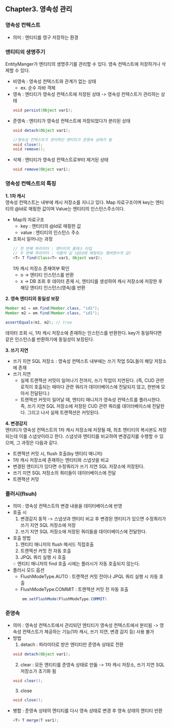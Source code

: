 ## Chapter3. 영속성 관리
### 영속성 컨텍스트
- 의미 : 엔티티를 영구 저장하는 환경

### 엔티티의 생명주기
EntityManger가 엔티티의 생명주기를 관리할 수 있다. 영속 컨텍스트에 저장하거나 삭제할 수 있다. 
- 비영속 : 영속성 컨텍스트와 관계가 없는 상태
    - ex. 순수 자바 객체
- 영속 : 엔티티가 영속성 컨텍스트에 저장된 상태 -> 영속성 컨텍스트가 관리하는 상태
    ```java
    void persist(Object var1);
    ```
- 준영속 : 엔티티가 영속성 컨텍스트에 저장되었다가 분리된 상태
    ```java
    void detach(Object var1);

    //영속성 컨텍스트가 관리하던 엔티티가 준영속 상태가 됨
    void close();
    void remove();
    ```
- 삭제 : 엔티티가 영속성 컨텍스트로부터 제거된 상태
    ```java
    void remove(Object var1);
    ```

### 영속성 컨텍스트의 특징
<b>1. 1차 캐시</b>  
영속성 컨텍스트는 내부에 캐시 저장소를 지니고 있다. Map 자료구조이며 key는 엔티티의 @Id로 매핑한 값이며 Value는 엔티티의 인스턴스주소이다.
- Map의 자료구조
    - key : 엔티티의 @Id로 매핑한 값
    - value : 엔티티의 인스턴스 주소
- 조회시 일어나는 과정
     ```java
    // 첫 번째 파라미터 : 엔티티의 클래스 타입
    // 두 번쨰 파라미터 : 식별자 값 (@Id에 매핑되는 멤버변수의 값)
    <T> T find(Class<T> var1, Object var2);
    ```
  1차 캐시 저장소 존재여부 확인
    - o -> 엔티티 인스턴스를 반환
    - x -> DB 조회 후 데이터 존재 시, 엔티티를 생성하여 캐시 저장소에 저장한 후 해당 앤티티 인스턴스(영속)를 반환  

<b>2. 영속 엔티티의 동일성 보장</b>
   ```java
   Member m1 = em.find(Member.class, "id1");
   Member m2 = em.find(Member.class, "id1");

   assertEquals(m1, m2); // true
   ```
   데이터 조회 시, 1차 캐시 저장소에 존재하는 인스턴스를 반환한다. key가 동일하다면 같은 인스턴스를 반환하기에 동일성이 보장된다.  

<b>3. 쓰기 지연</b>
- 쓰기 지연 SQL 저장소 : 영속성 컨텍스트 내부에는 쓰기 작업 SQL들이 해당 저장소에 존재
- 쓰기 지연
    - 실제 트랜잭션 커밋이 일어나기 전까지, 쓰기 작업이 지연된다. (즉, CUD 관련 로직이 호출되는 때마다 관련 쿼리가 데이터베이스에 전달되지 않고, 한번에 모아서 전달된다.)
    - 트랜잭션 커밋이 일어날 때, 엔티티 매니저가 영속성 컨텍스트를 플러시한다. 즉, 쓰기 지연 SQL 저장소에 저장된 CUD 관련 쿼리를 데이터베이스에 전달한다. 그리고 나서 실제 트랜잭션은 커밋된다.  

<b>4. 변경감지</b>  
엔티티가 영속성 컨텍스트의 1차 캐시 저장소에 저장될 때, 
최초 엔티티의 복사본도 저장되는데 이를 스냅샷이라고 한다.
스냅샷과 엔티티를 비교하여 변경감지를 수행할 수 있으며, 그 과정은 다음과 같다.  
- 트랜잭션 커밋 시, flush 호출(by 엔티티 매니저)
- 1차 캐시 저장소에 존재하는 엔티티와 스냅샷을 비교
- 변경된 엔티티가 있다면 수정쿼리가 쓰기 지연 SQL 저장소에 저장된다.
- 쓰기 지연 SQL 저장소의 쿼리들이 데이터베이스에 전달
- 트랜잭션 커밋  

### 플러시(flsuh)
- 의미 : 영속성 컨텍스트의 변경 내용을 데이터베이스에 반영
- 호출 시
    1) 변경감지 동작 -> 스냅샷과 엔티티 비교 후 변경된 엔티티가 있으면 수정쿼리가 쓰기 지연 SQL 저장소에 저장
    2) 쓰기 지연 SQL 저장소에 저장된 쿼리들을 데이터베이스에 전달한다.
- 호출 방법
    1) 엔티티 매니저의 flush 메서드 직접호출
    2) 트랜잭션 커밋 전 자동 호출
    3) JPQL 쿼리 실행 시 호출  
    <aside>💡 엔티티 매니저의 find 호출 시에는 플러시가 자동 호출되지 않는다.</aside>
- 플러시 모드 옵션
    - FlushModeType.AUTO : 트랜잭션 커밋 전이나 JPQL 쿼리 실행 시 자동 호출
    - FlushModeType.COMMIT : 트랜잭션 커밋 전 자동 호출
    ```java
        em.setFlushMode(FlushModeType.COMMIT)
    ```

### 준영속
- 의미 : 영속성 컨텍스트에서 관리되던 엔티티가 영속성 컨텍스트에서 분리됨 -> 영속성 컨텍스트가 제공하는 기능(1차 캐시, 쓰기 지연, 변경 감지 등) 사용 불가
- 방법
    1) detach : 파라미터로 받은 엔티티만 준영속 상태로 전환
    ```java
    void detach(Object var1);
    ```
    2) clear : 모든 엔티티를 준영속 상태로 만듦 -> 1차 캐시 저장소, 쓰기 지연 SQL 저장소가 초기화 됨
    ```java
    void clear();
    ```
    3) close
    ```java
    void close();
    ```
- 병합 : 준영속 상태의 엔티티를 다시 영속 상태로 변경 후 영속 상태의 엔티티 반환
    ```java
    <T> T merge(T var1);
    ```



